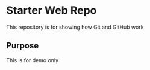# Starter Web Repo

This repository is for showing how Git and GitHub work

 

## Purpose

This is for demo only